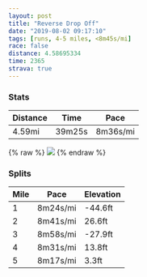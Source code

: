 ```yaml
---
layout: post
title: "Reverse Drop Off"
date: "2019-08-02 09:17:10"
tags: [runs, 4-5 miles, <8m45s/mi]
race: false
distance: 4.58695334
time: 2365
strava: true
---
```


### Stats

| Distance | Time | Pace |
|----------|------|------|
|4.59mi|39m25s|8m36s/mi|

{% raw %}
<img src='https://maps.googleapis.com/maps/api/staticmap?maptype=roadmap&path=enc:eiiwFzdkbMCJILQDUAC@i@Bw@RQ?YB]JWCi@NcAFGBg@Hu@?SFWBADE?c@Cu@DOFw@Fw@VWNa@FoADg@Fa@@]DG?KBIA_@Fw@FEDQBU?}@NMA_@Hg@Do@CQHm@Ly@DSAYFQCWJg@JYJYA_B^M@[?qAVY@SDW@gAPSAi@Bq@Lw@AGB]?UHc@BEBOB[FOC]DOD]?s@FSFQ@QFi@Bm@Ra@HYC[?kAXW@YJW?IDa@DYN[BOCYB[Ac@BEESB[ROPCHs@r@y@n@OXYTm@n@KFSVIRKHc@p@]Vo@bA_@^YPWVQR[j@_A`AINm@n@e@`@ELGHE?MFKNUT_@j@e@f@C@CR?LGDM?IDi@t@YVq@~@SR]T_@n@[Vq@dAQPS\QNg@Vq@t@SJ]LGCO@g@K{@?_@Ea@K{@CkBa@[AYKa@@a@GKGCGM?[Ke@Ii@GUBm@SM?GFKNIVOJANB`@CLMLKPMt@Sv@APs@tCYlBOf@GZOXGT]t@IxAKPUlAW`@Kp@Av@C^Of@IJOr@ARQf@Mp@Eh@Ov@?RIh@?RCDEZEhAk@zBO`@QZIz@Ql@O`BW|@Gb@Mb@Mt@GPQVALOTKj@MxACr@K^QjA]bAOn@S^_@jAy@dDCXQl@[|A[`AWdA_@~@YdAYlAQjASp@k@pCIVUjAM`@MbAOl@Q`Aa@zASrAg@~AKfAYdAK@GAKQICa@a@UGw@]OOe@MKE]BMGKIYKEGIGQGWCCGME?EUMIKMIIA_Ao@KCKGOBa@?MKKg@EGcASIWKMG?MKU@c@KSGGOAIgAa@[OMKEKU[]n@a@`AGJKDIHMR_@`AI^O`@GJOHEd@Un@IZMRQp@Wj@Yb@MbAM^G`@o@hAc@nAMNo@m@a@Aa@UG?MEOIAGOQ]{@]KKIWGYSAIYUy@g@SQECIDKCKIQE_A}@ECG?UOeBmAYMWSWMi@QE?kAw@OUEQQEYQ]a@WIUS[MSCe@[MCg@UUQ?OCCk@Y}@w@eAa@[_@OKMUWQOCSZ[r@}@|@Yd@I\BNAl@ORMtASr@[h@e@f@IZ&key=AIzaSyC1MId7bFpkLXNAaYhBSTb8jLyiSqzbDtM&size=800x800&markers=color:yellow|label:S|40.68515,-73.95422&markers=color:green|label:F|40.733330000000024,-73.9848199999999'>
{% endraw %}

### Splits

| Mile | Pace | Elevation |
|------|------|-----------|
|1|8m24s/mi|-44.6ft|
|2|8m41s/mi|26.6ft|
|3|8m58s/mi|-27.9ft|
|4|8m31s/mi|13.8ft|
|5|8m17s/mi|3.3ft|
